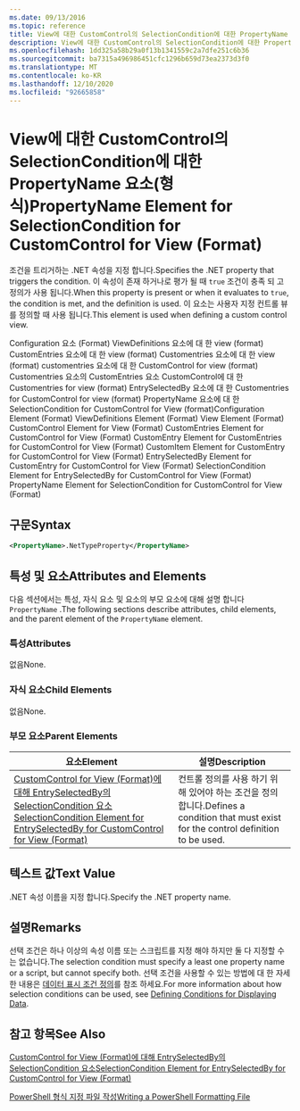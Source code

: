 ```yaml
---
ms.date: 09/13/2016
ms.topic: reference
title: View에 대한 CustomControl의 SelectionCondition에 대한 PropertyName 요소(형식)
description: View에 대한 CustomControl의 SelectionCondition에 대한 PropertyName 요소(형식)
ms.openlocfilehash: 1dd325a58b29a0f13b1341559c2a7dfe251c6b36
ms.sourcegitcommit: ba7315a496986451cfc1296b659d73ea2373d3f0
ms.translationtype: MT
ms.contentlocale: ko-KR
ms.lasthandoff: 12/10/2020
ms.locfileid: "92665858"
---
```

# <a name="propertyname-element-for-selectioncondition-for-customcontrol-for-view-format"></a><span data-ttu-id="f1518-103">View에 대한 CustomControl의 SelectionCondition에 대한 PropertyName 요소(형식)</span><span class="sxs-lookup"><span data-stu-id="f1518-103">PropertyName Element for SelectionCondition for CustomControl for View (Format)</span></span>

<span data-ttu-id="f1518-104">조건을 트리거하는 .NET 속성을 지정 합니다.</span><span class="sxs-lookup"><span data-stu-id="f1518-104">Specifies the .NET property that triggers the condition.</span></span> <span data-ttu-id="f1518-105">이 속성이 존재 하거나로 평가 될 때 `true` 조건이 충족 되 고 정의가 사용 됩니다.</span><span class="sxs-lookup"><span data-stu-id="f1518-105">When this property is present or when it evaluates to `true`, the condition is met, and the definition is used.</span></span> <span data-ttu-id="f1518-106">이 요소는 사용자 지정 컨트롤 뷰를 정의할 때 사용 됩니다.</span><span class="sxs-lookup"><span data-stu-id="f1518-106">This element is used when defining a custom control view.</span></span>

<span data-ttu-id="f1518-107">Configuration 요소 (Format) ViewDefinitions 요소에 대 한 view (format) CustomEntries 요소에 대 한 view (format) Customentries 요소에 대 한 view (format) customentries 요소에 대 한 CustomControl for view (format) Customentries 요소의 CustomEntries 요소 CustomControl에 대 한 Customentries for view (format) EntrySelectedBy 요소에 대 한 Customentries for CustomControl for view (format) PropertyName 요소에 대 한 SelectionCondition for CustomControl for View (format)</span><span class="sxs-lookup"><span data-stu-id="f1518-107">Configuration Element (Format) ViewDefinitions Element (Format) View Element (Format) CustomControl Element for View (Format) CustomEntries Element for CustomControl for View (Format) CustomEntry Element for CustomEntries for CustomControl for View (Format) CustomItem Element for CustomEntry for CustomControl for View (Format) EntrySelectedBy Element for CustomEntry for CustomControl for View (Format) SelectionCondition Element for EntrySelectedBy for CustomControl for View (Format) PropertyName Element for SelectionCondition for CustomControl for View (Format)</span></span>

## <a name="syntax"></a><span data-ttu-id="f1518-108">구문</span><span class="sxs-lookup"><span data-stu-id="f1518-108">Syntax</span></span>

```xml
<PropertyName>.NetTypeProperty</PropertyName>
```

## <a name="attributes-and-elements"></a><span data-ttu-id="f1518-109">특성 및 요소</span><span class="sxs-lookup"><span data-stu-id="f1518-109">Attributes and Elements</span></span>

<span data-ttu-id="f1518-110">다음 섹션에서는 특성, 자식 요소 및 요소의 부모 요소에 대해 설명 합니다 `PropertyName` .</span><span class="sxs-lookup"><span data-stu-id="f1518-110">The following sections describe attributes, child elements, and the parent element of the `PropertyName` element.</span></span>

### <a name="attributes"></a><span data-ttu-id="f1518-111">특성</span><span class="sxs-lookup"><span data-stu-id="f1518-111">Attributes</span></span>

<span data-ttu-id="f1518-112">없음</span><span class="sxs-lookup"><span data-stu-id="f1518-112">None.</span></span>

### <a name="child-elements"></a><span data-ttu-id="f1518-113">자식 요소</span><span class="sxs-lookup"><span data-stu-id="f1518-113">Child Elements</span></span>

<span data-ttu-id="f1518-114">없음</span><span class="sxs-lookup"><span data-stu-id="f1518-114">None.</span></span>

### <a name="parent-elements"></a><span data-ttu-id="f1518-115">부모 요소</span><span class="sxs-lookup"><span data-stu-id="f1518-115">Parent Elements</span></span>

|<span data-ttu-id="f1518-116">요소</span><span class="sxs-lookup"><span data-stu-id="f1518-116">Element</span></span>|<span data-ttu-id="f1518-117">설명</span><span class="sxs-lookup"><span data-stu-id="f1518-117">Description</span></span>|
|-------------|-----------------|
|[<span data-ttu-id="f1518-118">CustomControl for View (Format)에 대해 EntrySelectedBy의 SelectionCondition 요소</span><span class="sxs-lookup"><span data-stu-id="f1518-118">SelectionCondition Element for EntrySelectedBy for CustomControl for View (Format)</span></span>](./selectioncondition-element-for-entryselectedby-for-customcontrol-format.md)|<span data-ttu-id="f1518-119">컨트롤 정의를 사용 하기 위해 있어야 하는 조건을 정의 합니다.</span><span class="sxs-lookup"><span data-stu-id="f1518-119">Defines a condition that must exist for the control definition to be used.</span></span>|

## <a name="text-value"></a><span data-ttu-id="f1518-120">텍스트 값</span><span class="sxs-lookup"><span data-stu-id="f1518-120">Text Value</span></span>

<span data-ttu-id="f1518-121">.NET 속성 이름을 지정 합니다.</span><span class="sxs-lookup"><span data-stu-id="f1518-121">Specify the .NET property name.</span></span>

## <a name="remarks"></a><span data-ttu-id="f1518-122">설명</span><span class="sxs-lookup"><span data-stu-id="f1518-122">Remarks</span></span>

<span data-ttu-id="f1518-123">선택 조건은 하나 이상의 속성 이름 또는 스크립트를 지정 해야 하지만 둘 다 지정할 수는 없습니다.</span><span class="sxs-lookup"><span data-stu-id="f1518-123">The selection condition must specify a least one property name or a script, but cannot specify both.</span></span> <span data-ttu-id="f1518-124">선택 조건을 사용할 수 있는 방법에 대 한 자세한 내용은 [데이터 표시 조건 정의](./defining-conditions-for-displaying-data.md)를 참조 하세요.</span><span class="sxs-lookup"><span data-stu-id="f1518-124">For more information about how selection conditions can be used, see [Defining Conditions for Displaying Data](./defining-conditions-for-displaying-data.md).</span></span>

## <a name="see-also"></a><span data-ttu-id="f1518-125">참고 항목</span><span class="sxs-lookup"><span data-stu-id="f1518-125">See Also</span></span>

[<span data-ttu-id="f1518-126">CustomControl for View (Format)에 대해 EntrySelectedBy의 SelectionCondition 요소</span><span class="sxs-lookup"><span data-stu-id="f1518-126">SelectionCondition Element for EntrySelectedBy for CustomControl for View (Format)</span></span>](./selectioncondition-element-for-entryselectedby-for-customcontrol-format.md)

[<span data-ttu-id="f1518-127">PowerShell 형식 지정 파일 작성</span><span class="sxs-lookup"><span data-stu-id="f1518-127">Writing a PowerShell Formatting File</span></span>](./writing-a-powershell-formatting-file.md)
